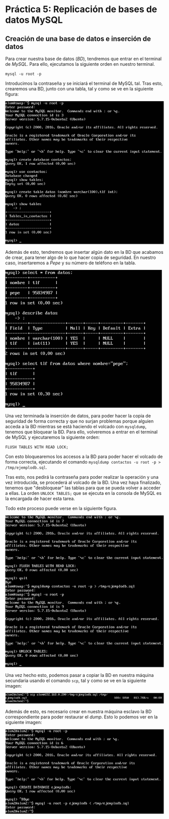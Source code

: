# Práctica 5: Replicación de bases de datos MySQL

## Creación de una base de datos e inserción de datos

Para crear nuestra base de datos (_BD_), tendremos que entrar en el terminal de _MySQL_. Para ello, ejecutamos la siguiente orden en nuestro terminal.

```{bash}
mysql -u root -p
``` 

Introducimos la contraseña y se iniciará el terminal de MySQL tal. Tras esto, crearemos una BD, junto con una tabla, tal y como se ve en la siguiente figura:

![](1.png)

Además de esto, tendremos que insertar algún dato en la BD que acabamos de crear, para tener algo de lo que hacer copia de seguridad. En nuestro caso, insertaremos a _Pepe_ y su número de teléfono en la tabla.

![](2.png)

Una vez terminada la inserción de datos, para poder hacer la copia de seguridad de forma correcta y que no surjan problemas porque alguien acceda a la BD mientras se está haciendo el volcado con `mysqldump`, tenemos que bloquear la BD. Para ello, volveremos a entrar en el terminal de MySQL y ejecutaremos la siguiente orden:

```
FLUSH TABLES WITH READ LOCK;
```

Con esto bloquearemos los accesos a la BD para poder hacer el volcado de forma correcta, ejecutando el comando `mysqldump contactos -u root -p > /tmp/ejemplodb.sql`.

Tras esto, nos pedirá la contraseña para poder realizar la operación y una vez introducida, se procederá al volcado de la BD. Una vez haya finalizado, tenemos que "desbloquear" las tablas para que se pueda volver a acceder a ellas. La orden `UNLOCK TABLES;` que se ejecuta en la consola de MySQL es la encargada de hacer esta tarea. 

Todo este proceso puede verse en la siguiente figura.

![](3.png)

Una vez hecho esto, podemos pasar a copiar la BD en nuestra máquina secundaria usando el comando `scp`, tal y como se ve en la siguiente imagen:

![](4.png)

Además de esto, es necesario crear en nuestra máquina esclavo la BD correspondiente para poder restaurar el _dump_. Esto lo podemos ver en la siguiente imagen:

![](5.png)


